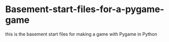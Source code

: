 # Basement-start-files-for-a-pygame-game
this is the basement start files for making a game with Pygame in Python
